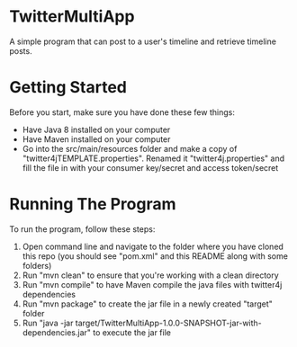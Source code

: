 # TwitterMultiApp
A simple program that can post to a user's timeline and retrieve timeline posts.

# Getting Started
Before you start, make sure you have done these few things:
* Have Java 8 installed on your computer
* Have Maven installed on your computer
* Go into the src/main/resources folder and make a copy of "twitter4jTEMPLATE.properties". Renamed it "twitter4j.properties" and fill the file in with your consumer key/secret and access token/secret

# Running The Program
To run the program, follow these steps:
1. Open command line and navigate to the folder where you have cloned this repo (you should see "pom.xml" and this README along with some folders)
2. Run "mvn clean" to ensure that you're working with a clean directory
3. Run "mvn compile" to have Maven compile the java files with twitter4j dependencies
4. Run "mvn package" to create the jar file in a newly created "target" folder
5. Run "java -jar target/TwitterMultiApp-1.0.0-SNAPSHOT-jar-with-dependencies.jar" to execute the jar file
